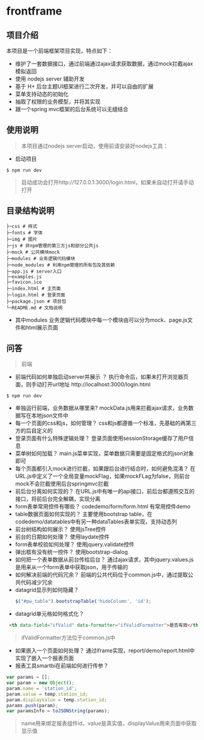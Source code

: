 # frontframe

## 项目介绍
本项目是一个前端框架项目实现，特点如下：
- 维护了一套数据接口，通过前端通过ajax请求获取数据，通过mock拦截ajax模拟返回
- 使用 nodejs server 辅助开发
- 基于 H+ 后台主题UI框架进行二次开发，并可以自由的扩展
- 菜单支持动态的初始化
- 抽取了权限的业务模型，并将其实现
- 跟一个spring mvc框架的后台系统可以无缝结合

## 使用说明
> 本项目通过nodejs server启动，使用前请安装好nodejs工具：
- 启动项目
```
$ npm run dev
```
> 启动成功会打开http://127.0.0.1:3000/login.html，如果未自动打开请手动打开

## 目录结构说明

```
├─css # 样式
├─fonts # 字体
├─img # 图片
├─js # 非npm管理的第三方js和部分公共js
├─mock # 公共模块mock
├─modules # 业务逻辑代码模块
├─node_modules # 利用npm管理的所有包及其依赖
├─app.js # server入口
├─examples.js
├─favicon.ico
├─index.html # 主页面
├─login.html # 登录页面
├─package.json # 项目包
└─README.md # 文档说明
```
- 其中modules 业务逻辑代码模块中每一个模块由可以分为mock、page.js文件和html展示页面

## 问答
> 前端
  - 前端代码如何单独启动server并展示 ？
  执行命令后，如果未打开浏览器页面，则手动打开url地址 http://localhost:3000/login.html
  ```
  $ npm run dev
  ```
  - 单独运行前端，业务数据从哪里来?
    mockData.js用来拦截ajax请求，业务数据写在本地json文件中
  - 每一个页面的css和js，如何管理？
    css和js都遵循一个标准，先基础的再第三方的后自定义的
  - 登录页面有什么特殊逻辑处理？
    登录页面使用sessionStorage缓存了用户信息
  - 菜单树如何加载？
    main.js菜单实现，菜单数据只需要是固定格式的json对象即可
  - 每个页面都引入mock进行拦截，如果跟后台进行结合时，如何避免混淆？
    在URL.js中定义了一个全局变量mockFlag，如果mockFLag为false，则前台mock不会拦截使用后台springmvc拦截
  - 前后台分离如何实现的？
    在URL.js中有唯一的api接口，前后台都遵照交互的接口，将前后台完全解耦，实现分离
  - form表单常用控件有哪些？
    codedemo/form/form.html 有常用控件demo
  - table数据页面如何实现的？
    主要使用bootstrap table，在codedemo/datatables中有另一种dataTables表单实现，支持动态列
  - 前台树结构如何展示？
    使用jsTree控件
  - 前台的日期如何处理？
    使用laydate控件
  - form表单校验如何处理？
    使用jquery.validate控件
  - 弹出框有没有统一控件？
    使用bootstrap-dialog
  - 如何把一个表单数据从前台传给后台？
    通过ajax请求，其中jquery.values.js是用来从一个form表单中获取json，用于传输的
  - 如何解决前端的代码冗余？
    前端的公共代码位于common.js中，通过提取公共代码减少冗余
  - datagrid显示列如何隐藏？
    ```js
    $("#pw_table").bootstrapTable('hideColumn', 'id');
    ```
  - datagrid单元格如何格式化？
   ```html
    <th data-field="ifValid" data-formatter="ifValidFormatter">是否有效</th>
   ```
   >ifValidFormatter方法位于common.js中
  - 如果嵌入一个页面如何处理？
  通过iframe实现，report/demo/report.html中实现了嵌入一个报表页面
  - 报表工具smartbi在前端如何进行传参？
  ```js
  var params = [];
  var param = new Object();
  param.name = 'station_id';
  param.value = temp.station_id;
  param.displayValue = temp.station_id;
  params.push(param);
  var paramsInfo = toJSONString(params);
  ```
  >name用来绑定报表组件id，value是真实值，displayValue用来页面中获取显示值
